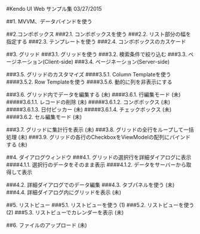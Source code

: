 #Kendo UI Web サンプル集 03/27/2015

##1. MVVM、データバインドを使う

##2.コンボボックス
###2.1. コンボボックスを使う
###2.2. リスト部分の幅を指定する
###2.3. テンプレートを使う
###2.4. コンボボックスのカスケード

##3. グリッド
###3.1. グリッドを使う
###3.2. 検索条件で絞り込む
###3.3. ページネーション(Client-side)
###3.4. ページネーション(Server-side)

###3.5. グリッドのカスタマイズ
####3.5.1. Column Templateを使う
####3.5.2. Row Templateを使う
####3.5.6. 動的に列を非表示にする

###3.6. グリッド内でデータを編集する (未)
####3.6.1. 行編集モード (未)
#####3.6.1.1. レコードの削除 (未)
#####3.6.1.2. コンボボックス (未)
#####3.6.1.3. 日付ピッカー (未)
#####3.6.1.4. チェックボックス (未)
####3.6.2. セル編集モード (未)

###3.7. グリッドに集計行を表示 (未)
###3.8. グリッドの全行をループして一括処理 (未)
###3.9. グリッドの各行のCheckboxをViewModelの配列にバインドする (未)

##4. ダイアログウィンドウ
###4.1. グリッドの選択行を詳細ダイアログに表示
####4.1.1. 選択行のデータをそのまま表示
####4.1.2. データをサーバーから取得して表示

###4.2. 詳細ダイアログでのデータ編集
###4.3. タブパネルを使う (未)
###4.4. 詳細ダイアログ内にグリッドを表示 (未)

##5. リストビュー
###5.1. リストビューを使う (1)
###5.2. リストビューを使う (2)
###5.3. リストビューでカレンダーを表示 (未)

##6. ファイルのアップロード (未)


